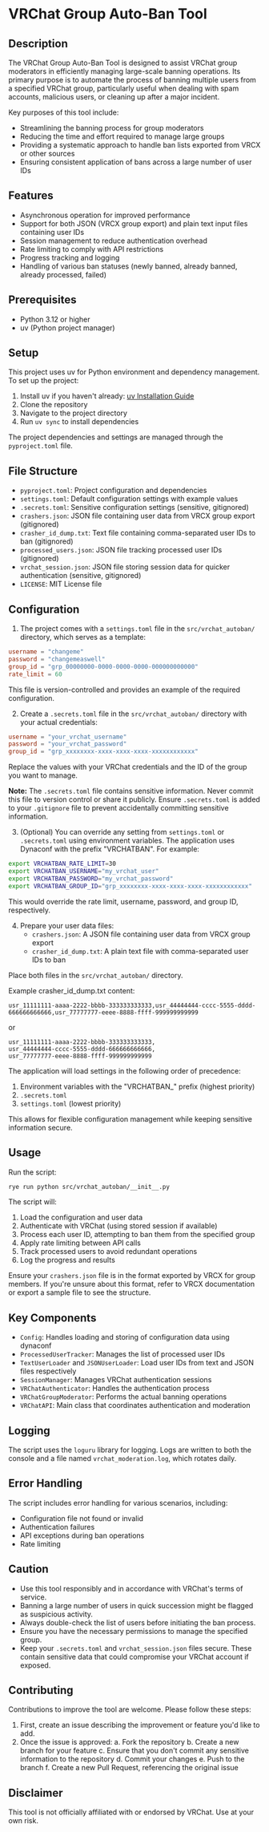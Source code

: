 # VRChat Group Auto-Ban Tool

## Description

The VRChat Group Auto-Ban Tool is designed to assist VRChat group moderators in efficiently managing large-scale banning operations. Its primary purpose is to automate the process of banning multiple users from a specified VRChat group, particularly useful when dealing with spam accounts, malicious users, or cleaning up after a major incident.

Key purposes of this tool include:
- Streamlining the banning process for group moderators
- Reducing the time and effort required to manage large groups
- Providing a systematic approach to handle ban lists exported from VRCX or other sources
- Ensuring consistent application of bans across a large number of user IDs

## Features

- Asynchronous operation for improved performance
- Support for both JSON (VRCX group export) and plain text input files containing user IDs
- Session management to reduce authentication overhead
- Rate limiting to comply with API restrictions
- Progress tracking and logging
- Handling of various ban statuses (newly banned, already banned, already processed, failed)

## Prerequisites

- Python 3.12 or higher
- uv (Python project manager)

## Setup

This project uses uv for Python environment and dependency management. To set up the project:

1. Install uv if you haven't already: [uv Installation Guide](https://docs.astral.sh/uv/getting-started/installation/)
2. Clone the repository
3. Navigate to the project directory
4. Run `uv sync` to install dependencies

The project dependencies and settings are managed through the `pyproject.toml` file.

## File Structure

- `pyproject.toml`: Project configuration and dependencies
- `settings.toml`: Default configuration settings with example values
- `.secrets.toml`: Sensitive configuration settings (sensitive, gitignored)
- `crashers.json`: JSON file containing user data from VRCX group export (gitignored)
- `crasher_id_dump.txt`: Text file containing comma-separated user IDs to ban (gitignored)
- `processed_users.json`: JSON file tracking processed user IDs (gitignored)
- `vrchat_session.json`: JSON file storing session data for quicker authentication (sensitive, gitignored)
- `LICENSE`: MIT License file

## Configuration

1. The project comes with a `settings.toml` file in the `src/vrchat_autoban/` directory, which serves as a template:

```toml
username = "changeme"
password = "changemeaswell"
group_id = "grp_00000000-0000-0000-0000-000000000000"
rate_limit = 60
```

This file is version-controlled and provides an example of the required configuration.

2. Create a `.secrets.toml` file in the `src/vrchat_autoban/` directory with your actual credentials:

```toml
username = "your_vrchat_username"
password = "your_vrchat_password"
group_id = "grp_xxxxxxxx-xxxx-xxxx-xxxx-xxxxxxxxxxxx"
```

Replace the values with your VRChat credentials and the ID of the group you want to manage. 

**Note:** The `.secrets.toml` file contains sensitive information. Never commit this file to version control or share it publicly. Ensure `.secrets.toml` is added to your `.gitignore` file to prevent accidentally committing sensitive information.

3. (Optional) You can override any setting from `settings.toml` or `.secrets.toml` using environment variables. The application uses Dynaconf with the prefix "VRCHATBAN". For example:

```bash
export VRCHATBAN_RATE_LIMIT=30
export VRCHATBAN_USERNAME="my_vrchat_user"
export VRCHATBAN_PASSWORD="my_vrchat_password"
export VRCHATBAN_GROUP_ID="grp_xxxxxxxx-xxxx-xxxx-xxxx-xxxxxxxxxxxx"
```

This would override the rate limit, username, password, and group ID, respectively.

4. Prepare your user data files:
   - `crashers.json`: A JSON file containing user data from VRCX group export
   - `crasher_id_dump.txt`: A plain text file with comma-separated user IDs to ban

Place both files in the `src/vrchat_autoban/` directory.

Example crasher_id_dump.txt content:

```text
usr_11111111-aaaa-2222-bbbb-333333333333,usr_44444444-cccc-5555-dddd-666666666666,usr_77777777-eeee-8888-ffff-999999999999
```

or

```text
usr_11111111-aaaa-2222-bbbb-333333333333,
usr_44444444-cccc-5555-dddd-666666666666,
usr_77777777-eeee-8888-ffff-999999999999
```

The application will load settings in the following order of precedence:
1. Environment variables with the "VRCHATBAN_" prefix (highest priority)
2. `.secrets.toml`
3. `settings.toml` (lowest priority)

This allows for flexible configuration management while keeping sensitive information secure.

## Usage

Run the script:

```bash
rye run python src/vrchat_autoban/__init__.py
```

The script will:
1. Load the configuration and user data
2. Authenticate with VRChat (using stored session if available)
3. Process each user ID, attempting to ban them from the specified group
4. Apply rate limiting between API calls
5. Track processed users to avoid redundant operations
6. Log the progress and results

Ensure your `crashers.json` file is in the format exported by VRCX for group members. If you're unsure about this format, refer to VRCX documentation or export a sample file to see the structure.

## Key Components

- `Config`: Handles loading and storing of configuration data using dynaconf
- `ProcessedUserTracker`: Manages the list of processed user IDs
- `TextUserLoader` and `JSONUserLoader`: Load user IDs from text and JSON files respectively
- `SessionManager`: Manages VRChat authentication sessions
- `VRChatAuthenticator`: Handles the authentication process
- `VRChatGroupModerator`: Performs the actual banning operations
- `VRChatAPI`: Main class that coordinates authentication and moderation

## Logging

The script uses the `loguru` library for logging. Logs are written to both the console and a file named `vrchat_moderation.log`, which rotates daily.

## Error Handling

The script includes error handling for various scenarios, including:
- Configuration file not found or invalid
- Authentication failures
- API exceptions during ban operations
- Rate limiting

## Caution

- Use this tool responsibly and in accordance with VRChat's terms of service.
- Banning a large number of users in quick succession might be flagged as suspicious activity.
- Always double-check the list of users before initiating the ban process.
- Ensure you have the necessary permissions to manage the specified group.
- Keep your `.secrets.toml` and `vrchat_session.json` files secure. These contain sensitive data that could compromise your VRChat account if exposed.

## Contributing

Contributions to improve the tool are welcome. Please follow these steps:

1. First, create an issue describing the improvement or feature you'd like to add.
2. Once the issue is approved:
   a. Fork the repository
   b. Create a new branch for your feature
   c. Ensure that you don't commit any sensitive information to the repository
   d. Commit your changes
   e. Push to the branch
   f. Create a new Pull Request, referencing the original issue

## Disclaimer

This tool is not officially affiliated with or endorsed by VRChat. Use at your own risk.